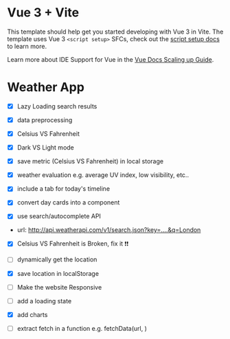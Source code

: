 # Vue 3 + Vite

This template should help get you started developing with Vue 3 in Vite. The template uses Vue 3 `<script setup>` SFCs, check out the [script setup docs](https://v3.vuejs.org/api/sfc-script-setup.html#sfc-script-setup) to learn more.

Learn more about IDE Support for Vue in the [Vue Docs Scaling up Guide](https://vuejs.org/guide/scaling-up/tooling.html#ide-support).

# Weather App
- [X] Lazy Loading search results
- [X] data preprocessing
- [X] Celsius VS Fahrenheit
- [X] Dark VS Light mode
- [X] save metric (Celsius VS Fahrenheit) in local storage
- [X] weather evaluation e.g. average UV index, low visibility, etc..

- [X] include a tab for today's timeline
- [X] convert day cards into a component

- [X] use search/autocomplete API
- url: http://api.weatherapi.com/v1/search.json?key=....&q=London
- [X] Celsius VS Fahrenheit is Broken, fix it ❗❗

- [ ] dynamically get the location
- [X] save location in localStorage

- [ ] Make the website Responsive
- [ ] add a loading state
- [X] add charts
- [ ] extract fetch in a function e.g. fetchData(url, )